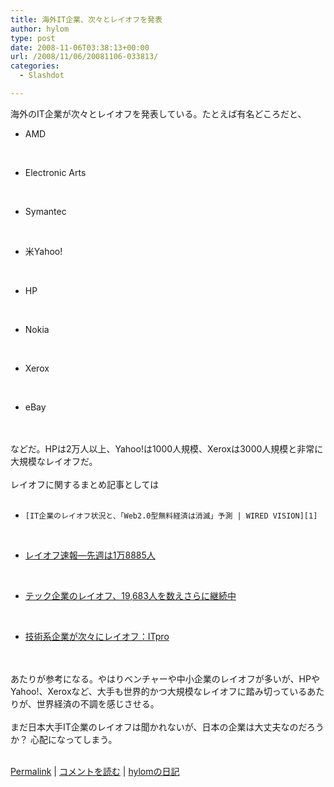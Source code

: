 ```yaml
---
title: 海外IT企業、次々とレイオフを発表
author: hylom
type: post
date: 2008-11-06T03:38:13+00:00
url: /2008/11/06/20081106-033813/
categories:
  - Slashdot

---
```

海外のIT企業が次々とレイオフを発表している。たとえば有名どころだと、 

  * AMD 

</br> 

  * Electronic Arts 
</br> 

  * Symantec 
</br> 

  * 米Yahoo! 
</br> 

  * HP 
</br> 

  * Nokia 
</br> 

  * Xerox 
</br> 

  * eBay 
</br>  
</br>   
などだ。HPは2万人以上、Yahoo!は1000人規模、Xeroxは3000人規模と非常に大規模なレイオフだ。</br>  
</br>   
レイオフに関するまとめ記事としては</br>  
</br> 

  *     [IT企業のレイオフ状況と、「Web2.0型無料経済は消滅」予測 | WIRED VISION][1] 

</br> 

  *    [レイオフ速報―先週は1万8885人][2] 
</br> 

  *    [テック企業のレイオフ、19&#44;683人を数えさらに継続中][3] 
</br> 

  *    [技術系企業が次々にレイオフ：ITpro][4] 
</br>  
</br>   
あたりが参考になる。やはりベンチャーや中小企業のレイオフが多いが、HPやYahoo!、Xeroxなど、大手も世界的かつ大規模なレイオフに踏み切っているあたりが、世界経済の不調を感じさせる。</br>  
</br>   
まだ日本大手IT企業のレイオフは聞かれないが、日本の企業は大丈夫なのだろうか？ 心配になってしまう。</br>  
</br> 

   [Permalink][5] |    [コメントを読む][6] |    [hylomの日記][7] 

</br>

 [1]: http://wiredvision.jp/news/200810/2008102421.html
 [2]: http://jp.techcrunch.com/archives/20081101another-week-another-18885-layoffs/
 [3]: http://jp.techcrunch.com/archives/2008102419683-tech-layoffs-and-counting/
 [4]: http://itpro.nikkeibp.co.jp/article/MAG/20081020/317271/
 [5]: http://slashdot.jp/~hylom/journal/457585
 [6]: http://slashdot.jp/~hylom/journal/457585#acomments
 [7]: http://slashdot.jp/~hylom/journal/